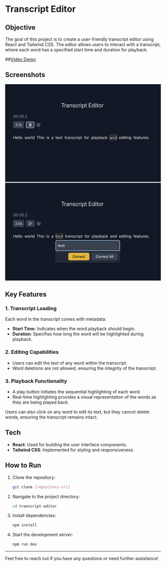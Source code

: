 # Transcript Editor

## Objective

The goal of this project is to create a user-friendly transcript editor using React and Tailwind CSS. The editor allows users to interact with a transcript, where each word has a specified start time and duration for playback.

##[Video Demo](https://www.loom.com/share/8a388582583a414e8d21b27cf30be1c9?sid=f59c0802-2ef1-459f-ad79-d42160729b48)

## Screenshots

![Playback](./public/playback.png)
![Editing](./public/editing.png)

## Key Features

### 1. Transcript Loading

Each word in the transcript comes with metadata:

- **Start Time**: Indicates when the word playback should begin.
- **Duration**: Specifies how long the word will be highlighted during playback.

### 2. Editing Capabilities

- Users can edit the text of any word within the transcript.
- Word deletions are not allowed, ensuring the integrity of the transcript.

### 3. Playback Functionality

- A play button initiates the sequential highlighting of each word.
- Real-time highlighting provides a visual representation of the words as they are being played back.

Users can also click on any word to edit its text, but they cannot delete words, ensuring the transcript remains intact.

## Tech

- **React**: Used for building the user interface components.
- **Tailwind CSS**: Implemented for styling and responsiveness.

## How to Run

1. Clone the repository:
   ```bash
   git clone [repository-url]
   ```
2. Navigate to the project directory:
   ```bash
   cd transcript-editor
   ```
3. Install dependencies:
   ```bash
   npm install
   ```
4. Start the development server:
   ```bash
   npm run dev
   ```

---

Feel free to reach out if you have any questions or need further assistance!
